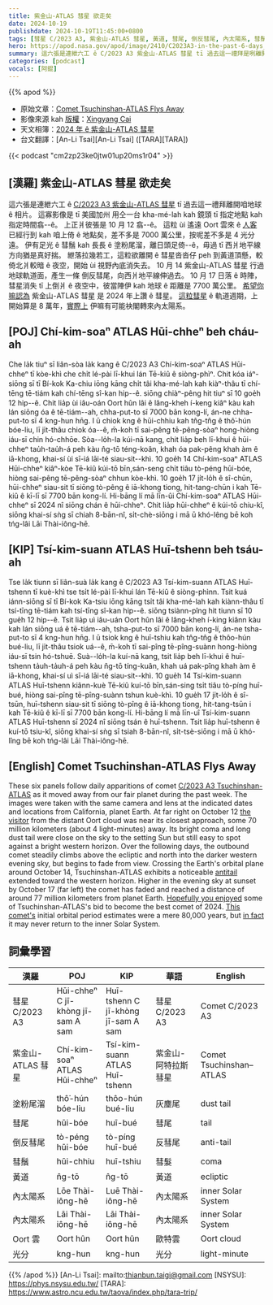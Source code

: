 ```yaml
---
title: 紫金山-ATLAS 彗星 欲走矣
date: 2024-10-19
publishdate: 2024-10-19T11:45:00+0800
tags: [彗星 C/2023 A3, 紫金山-ATLAS 彗星, 黃道, 彗尾, 倒反彗尾, 內太陽系, 彗鬚, 塗粉尾溜, Oort 雲, 光分]
hero: https://apod.nasa.gov/apod/image/2410/C2023A3-in-the-past-6-days_1100.jpg
summary: 這六張是連紲六工 ê C/2023 A3 紫金山-ATLAS 彗星 tī 過去這一禮拜是咧離開咱地球 ê 相片。
categories: [podcast]
vocals: [阿錕]
---
```


{{% apod %}}

- 原始文章：[Comet Tsuchinshan-ATLAS Flys Away](https://apod.nasa.gov/apod/ap241019.html)
- 影像來源 kah [版權][copyright]：[Xingyang Cai](https://www.instagram.com/xycaii/)
- 天文相簿：[2024 年 ê 紫金山-ATLAS 彗星](https://www.facebook.com/media/set/?vanity=APOD.Sky&set=a.516503464411569)
- 台文翻譯：[An-Li Tsai][An-Li Tsai] ([TARA][TARA])

{{< podcast "cm2zp23ke0jtw01up20ms1r04" >}}

## [漢羅] 紫金山-ATLAS 彗星 欲走矣
這六張是連紲六工 ê [C/2023 A3 紫金山-ATLAS 彗星][C/2023 A3 Tsuchinshan-ATLAS] tī 過去這一禮拜離開咱地球 ê 相片。
這寡影像是 tī 美國加州 用仝一台 kha-mé-lah kah 鏡頭 tī 指定地點 kah 指定時間翕--ê。
上正爿彼張是 10 月 12 翕--ê。
這粒 ùi 遙遠 Oort 雲來 ê [人客][the visitor] 已經行到 kah 咱上倚 ê 地點矣，差不多是 7000 萬公里，按呢差不多是 4 光分遠。
伊有足光 ê 彗鬚 kah 長長 ê 塗粉尾溜，離日頭足倚--ê，毋過 tī 西爿地平線方向猶是真好揣。
紲落拉幾若工，這粒欲離開 ê 彗星沓沓仔 peh 到黃道頂懸，較倚北爿較暗 ê 夜空，開始 ùi 視野內底消失去。
10 月 14 紫金山-ATLAS 彗星 行過地球軌道面，產生一條 倒反彗尾，向西爿地平線伸過去。
10 月 17 日落 ê 時陣，彗星消失 tī 上倒爿 ê 夜空中，彼當陣伊 kah 地球 ê 距離是 7700 萬公里。
[希望你嘛認為][Hopefully you enjoyed] 紫金山-ATLAS 彗星 是 2024 年上讚 ê 彗星。
[這粒彗星][This comet's] ê 軌道週期，上開始算是 8 萬年，[實際上][in fact] 伊嘛有可能袂閣轉來內太陽系。

## [POJ] Chí-kim-soaⁿ ATLAS Hūi-chheⁿ beh cháu-ah
Che la̍k tiuⁿ sī liân-sòa la̍k kang ê C/2023 A3 Chí-kim-soaⁿ ATLAS Hūi-chheⁿ tī kòe-khì che chi̍t lé-pài lī-khui lán Tē-kiû ê siòng-phìⁿ.
Chit kóa iáⁿ-siōng sī tī Bí-kok Ka-chiu iōng kāng chi̍t tâi kha-mé-lah kah kiàⁿ-thâu tī chí-tēng tē-tiám kah chí-tēng sî-kan hip--ê.
siōng chiàⁿ-pêng hit tiuⁿ sī 10 goe̍h 12 hip--ê.
Chit lia̍p ùi iâu-oán Oort hûn lâi ê lâng-kheh í-keng kiâⁿ kàu kah lán siōng óa ê tē-tiám--ah, chha-put-to sī 7000 bān kong-lí, án-ne chha-put-to sī 4 kng-hun hn̄g.
I ū chiok kng ê hūi-chhiu kah tn̂g-tn̂g ê thô͘-hún bóe-liu, lī ji̍t-thâu chiok óa--ê, m̄-koh tī sai-pêng tē-pêng-sòaⁿ hong-hiòng iáu-sī chin hó-chhōe.
Sòa--lo̍h-la kúi-nā kang, chit lia̍p beh lī-khui ê hūi-chheⁿ tau̍h-tau̍h-á peh kàu n̂g-tō téng-koân, khah óa pak-pêng khah àm ê iā-khong, khai-sí ùi sī-iá lāi-té siau-sit--khì.
10 goe̍h 14 Chí-kim-soaⁿ ATLAS Hūi-chheⁿ kiâⁿ-kòe Tē-kiû kúi-tō bīn,sán-seng chi̍t tiâu tò-péng hūi-bóe, hiòng sai-pêng tē-pêng-sòaⁿ chhun kòe-khì.
10 goe̍h 17 ji̍t-lo̍h ê sî-chūn, hūi-chheⁿ siau-sit tī siōng tò-pêng ê iā-khong tiong, hit-tang-chūn i kah Tē-kiû ê kī-lī sī 7700 bān kong-lí.
Hi-bāng lí mā līn-ûi Chí-kim-soaⁿ ATLAS Hūi-chheⁿ sī 2024 nî siōng chán ê hūi-chheⁿ.
Chit lia̍p hūi-chheⁿ ê kúi-tō chiu-kî, siōng khai-sí sǹg sī chiah 8-bān-nî, si̍t-chè-siōng i mā ū khó-lêng bē koh tńg-lâi Lāi Thài-iông-hē.

## [KIP] Tsí-kim-suann ATLAS Huī-tshenn beh tsáu-ah
Tse la̍k tiunn sī liân-suà la̍k kang ê C/2023 A3 Tsí-kim-suann ATLAS Huī-tshenn tī kuè-khì tse tsi̍t lé-pài lī-khui lán Tē-kiû ê siòng-phìnn.
Tsit kuá iánn-siōng sī tī Bí-kok Ka-tsiu iōng kāng tsi̍t tâi kha-mé-lah kah kiànn-thâu tī tsí-tīng tē-tiám kah tsí-tīng sî-kan hip--ê.
siōng tsiànn-pîng hit tiunn sī 10 gue̍h 12 hip--ê.
Tsit lia̍p uì iâu-uán Oort hûn lâi ê lâng-kheh í-king kiânn kàu kah lán siōng uá ê tē-tiám--ah, tsha-put-to sī 7000 bān kong-lí, án-ne tsha-put-to sī 4 kng-hun hn̄g.
I ū tsiok kng ê huī-tshiu kah tn̂g-tn̂g ê thôo-hún bué-liu, lī ji̍t-thâu tsiok uá--ê, m̄-koh tī sai-pîng tē-pîng-suànn hong-hiòng iáu-sī tsin hó-tshuē.
Suà--lo̍h-la kuí-nā kang, tsit lia̍p beh lī-khui ê huī-tshenn ta̍uh-ta̍uh-á peh kàu n̂g-tō tíng-kuân, khah uá pak-pîng khah àm ê iā-khong, khai-sí uì sī-iá lāi-té siau-sit--khì.
10 gue̍h 14 Tsí-kim-suann ATLAS Huī-tshenn kiânn-kuè Tē-kiû kuí-tō bīn,sán-sing tsi̍t tiâu tò-píng huī-bué, hiòng sai-pîng tē-pîng-suànn tshun kuè-khì.
10 gue̍h 17 ji̍t-lo̍h ê sî-tsūn, huī-tshenn siau-sit tī siōng tò-pîng ê iā-khong tiong, hit-tang-tsūn i kah Tē-kiû ê kī-lī sī 7700 bān kong-lí.
Hi-bāng lí mā līn-uî Tsí-kim-suann ATLAS Huī-tshenn sī 2024 nî siōng tsán ê huī-tshenn.
Tsit lia̍p huī-tshenn ê kuí-tō tsiu-kî, siōng khai-sí sǹg sī tsiah 8-bān-nî, si̍t-tsè-siōng i mā ū khó-lîng bē koh tńg-lâi Lāi Thài-iông-hē.

## [English] Comet Tsuchinshan-ATLAS Flys Away
These six panels follow daily apparitions of comet [C/2023 A3 Tsuchinshan-ATLAS][C/2023 A3 Tsuchinshan-ATLAS] as it moved away from our fair planet during the past week.
The images were taken with the same camera and lens at the indicated dates and locations from California, planet Earth.
At far right on October 12 [the visitor][the visitor] from the distant Oort cloud was near its closest approach, some 70 million kilometers (about 4 light-minutes) away.
Its bright coma and long dust tail were close on the sky to the setting Sun but still easy to spot against a bright western horizon.
Over the following days, the outbound comet steadily climbs above the ecliptic and north into the darker western evening sky, but begins to fade from view.
Crossing the Earth's orbital plane around October 14, Tsuchinshan-ATLAS exhibits a noticeable [antitail][antitail] extended toward the western horizon.
Higher in the evening sky at sunset by October 17 (far left) the comet has faded and reached a distance of around 77 million kilometers from planet Earth.
[Hopefully you enjoyed][Hopefully you enjoyed] some of Tsuchinshan-ATLAS's bid to become the best comet of 2024.
[This comet's][This comet's] initial orbital period estimates were a mere 80,000 years, but [in fact][in fact] it may never return to the inner Solar System.

## 詞彙學習
|漢羅|POJ|KIP|華語|English|
|-|-|-|-|-|
| 彗星 C/2023 A3 | Hūi-chheⁿ C jī-khòng jī-sam A sam | Huī-tshenn C jī-khòng jī-sam A sam | 彗星 C/2023 A3 | Comet C/2023 A3 |
| 紫金山-ATLAS 彗星 | Chí-kim-soaⁿ ATLAS Hūi-chheⁿ | Tsí-kim-suann ATLAS Huī-tshenn | 紫金山-阿特拉斯 彗星 | Comet Tsuchinshan–ATLAS |
| 塗粉尾溜 | thô͘-hún bóe-liu | thôo-hún bué-liu | 灰塵尾 | dust tail |
| 彗尾 | hūi-bóe | huī-bué | 彗尾 | tail |
| 倒反彗尾 | tò-péng hūi-bóe | tò-píng huī-bué | 反彗尾 | anti-tail |
| 彗鬚 | hūi-chhiu | huī-tshiu | 彗髮 | coma |
| 黃道 | n̂g-tō | n̂g-tō | 黃道 | ecliptic |
| 內太陽系 | Lōe Thài-iông-hē | Luē Thài-iông-hē | 內太陽系 | inner Solar System |
| 內太陽系 | Lāi Thài-iông-hē | Lāi Thài-iông-hē | 內太陽系 | inner Solar System |
| Oort 雲 | Oort hûn | Oort hûn | 歐特雲 | Oort cloud |
| 光分 | kng-hun | kng-hun | 光分 | light-minute |

{{% /apod %}}
[An-Li Tsai]: mailto:thianbun.taigi@gmail.com
[NSYSU]: https://phys.nsysu.edu.tw/
[TARA]: https://www.astro.ncu.edu.tw/taova/index.php/tara-trip/

[copyright]: https://apod.nasa.gov/apod/fap/lib/about_apod.html#srapply
[License3]: https://creativecommons.org/licenses/by/3.0/
[License2]:https://creativecommons.org/licenses/by-nc-nd/2.0/

[C/2023 A3 Tsuchinshan-ATLAS]:https://theskylive.com/c2023a3-info
[the visitor]:https://earthobservatory.nasa.gov/images/153444/comet-tsuchinshan-atlas-arrives-from-afar
[antitail]:https://apod.nasa.gov/apod/ap241019.htmlap241018.html
[Hopefully you enjoyed]:https://skyandtelescope.org/astronomy-news/comet-tsuchinshan-atlas-climbs-brightens-and-delights/
[This comet's]:https://planetarium.wvu.edu/mountaineer-skies-blog/2024/10/11/comet-tsuchinshan-atlas
[in fact]:https://ssd.jpl.nasa.gov/tools/sbdb_lookup.html#/?sstr=C%2F2023%20A3&view=OPC
